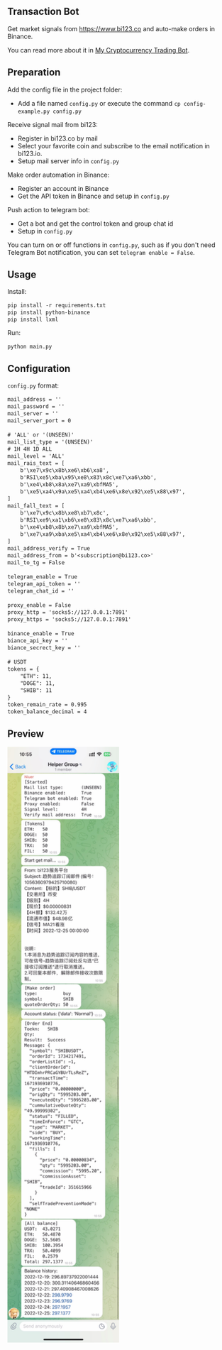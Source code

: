 ## Transaction Bot

Get market signals from https://www.bi123.co and auto-make orders in Binance.

You can read more about it in [My Cryptocurrency Trading Bot](https://smallyu-net.translate.goog/2022/12/03/%E6%88%91%E7%9A%84%E5%8A%A0%E5%AF%86%E8%B4%A7%E5%B8%81%E4%BA%A4%E6%98%93%E6%9C%BA%E5%99%A8%E4%BA%BA/?_x_tr_sch=http&_x_tr_sl=auto&_x_tr_tl=zh-CN&_x_tr_hl=en&_x_tr_pto=wapp).

## Preparation

Add the config file in the project folder:

- Add a file named `config.py` or execute the command `cp config-example.py config.py`

Receive signal mail from bi123:

- Register in bi123.co by mail
- Select your favorite coin and subscribe to the email notification in bi123.io.
- Setup mail server info in `config.py`

Make order automation in Binance:

- Register an account in Binance
- Get the API token in Binance and setup in `config.py`

Push action to telegram bot:

- Get a bot and get the control token and group chat id
- Setup in `config.py`

You can turn on or off functions in `config.py`, such as if you don't need Telegram Bot notification, you can set `telegram enable = False`.

## Usage

Install:

```
pip install -r requirements.txt
pip install python-binance
pip install lxml
```

Run:

```
python main.py
```

## Configuration

`config.py` format:

```
mail_address = ''
mail_password = ''
mail_server = ''
mail_server_port = 0

# 'ALL' or '(UNSEEN)'
mail_list_type = '(UNSEEN)'
# 1H 4H 1D ALL
mail_level = 'ALL'
mail_rais_text = [
    b'\xe7\x9c\x8b\xe6\xb6\xa8',
    b'RSI\xe5\xba\x95\xe8\x83\x8c\xe7\xa6\xbb',
    b'\xe4\xb8\x8a\xe7\xa9\xbfMA5',
    b'\xe5\xa4\x9a\xe5\xa4\xb4\xe6\x8e\x92\xe5\x88\x97',
]
mail_fall_text = [
    b'\xe7\x9c\x8b\xe8\xb7\x8c',
    b'RSI\xe9\xa1\xb6\xe8\x83\x8c\xe7\xa6\xbb',
    b'\xe4\xb8\x8b\xe7\xa9\xbfMA5',
    b'\xe7\xa9\xba\xe5\xa4\xb4\xe6\x8e\x92\xe5\x88\x97',
]
mail_address_verify = True
mail_address_from = b'<subscription@bi123.co>'
mail_to_tg = False

telegram_enable = True
telegram_api_token = ''
telegram_chat_id = ''

proxy_enable = False
proxy_http = 'socks5://127.0.0.1:7891'
proxy_https = 'socks5://127.0.0.1:7891'

binance_enable = True
biance_api_key = ''
biance_secrect_key = ''

# USDT
tokens = {
    "ETH": 11,
    "DOGE": 11,
    "SHIB": 11
}
token_remain_rate = 0.995
token_balance_decimal = 4
```

## Preview

<img src="./README.jpg" width="50%">
